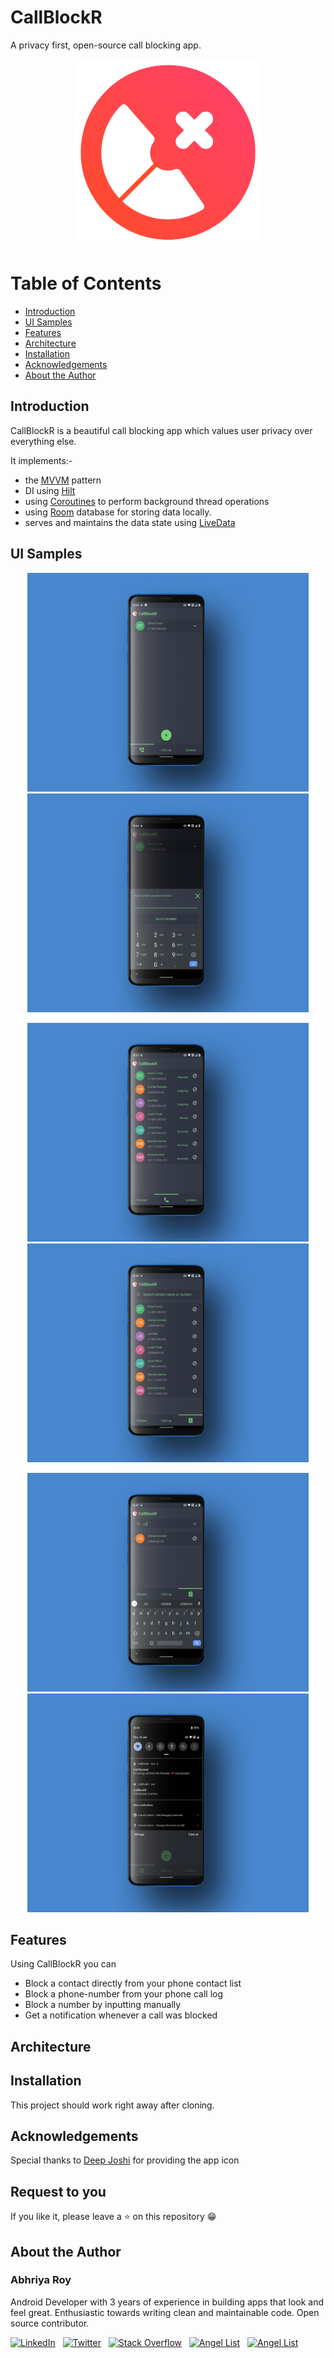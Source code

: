 # CallBlockR
A privacy first, open-source call blocking app.

<p align="center">
 <img src="readme/ic_callblockr.png" alt="CallBlockR" width=300 height=300>
</p>

# Table of Contents
- [Introduction](#introduction) <br>
- [UI Samples](#ui-samples) <br>
- [Features](#features) <br>
- [Architecture](#things-to-look-out-for)<br>
- [Installation](#installation) <br>
- [Acknowledgements](#acknowledgements) <br>
- [About the Author](#about-the-author)<br>

## Introduction
CallBlockR is a beautiful call blocking app which values user privacy over everything else.

It implements:-
- the [MVVM](https://medium.com/upday-devs/android-architecture-patterns-part-3-model-view-viewmodel-e7eeee76b73b) pattern
- DI using [Hilt](https://developer.android.com/training/dependency-injection/hilt-android)
- using [Coroutines](https://kotlinlang.org/docs/reference/coroutines-overview.html) to perform background thread operations
- using [Room](https://developer.android.com/training/data-storage/room?gclid=Cj0KCQiA9P__BRC0ARIsAEZ6iri4OPfc0B6ShpQOET_6iUpmuJFUQVVchLj1Y941zUX183rbOUO8E80aAkwQEALw_wcB&gclsrc=aw.ds) database for storing data locally.
- serves and maintains the data state using [LiveData](https://developer.android.com/reference/android/arch/lifecycle/LiveData)

## UI Samples
<p align="center">
  <img src="readme/Callblockr_blockedcontacts.jpg" alt="Explore Wallpapers" width=450 height=350 hspace="2">
  <img src="readme/Callblockr_blocknumbermanually.jpg" alt="Explore Wallpapers" width=450 height=350 hspace="2">
</p> 
<p align="center">
  <img src="readme/Callblockr_calllog.jpg" alt="Explore Wallpapers" width=450 height=350 hspace="2">
  <img src="readme/Callblockr_allcontacts.jpg" alt="Explore Wallpapers" width=450 height=350 hspace="2">
</p>
<p align="center">
  <img src="readme/Callblockr_searchcontact.jpg" alt="Explore Wallpapers" width=450 height=350 hspace="2">
  <img src="readme/Callblockr_notification.jpg" alt="Explore Wallpapers" width=450 height=350 hspace="2">
</p>

## Features
Using CallBlockR you can
- Block a contact directly from your phone contact list
- Block a phone-number from your phone call log
- Block a number by inputting manually
- Get a notification whenever a call was blocked


## Architecture



## Installation
This project should work right away after cloning.
              
## Acknowledgements
Special thanks to [Deep Joshi](https://twitter.com/imdeepjoshi) for providing the app icon

## Request to you
If you like it, please leave a ⭐ on this repository 😁


## About the Author

### Abhriya Roy

 Android Developer with 3 years of experience in building apps that look and feel great. 
 Enthusiastic towards writing clean and maintainable code.
 Open source contributor.

 <a href="https://www.linkedin.com/in/abhriya-roy/"><img src="https://i.imgur.com/toWXOAd.png" alt="LinkedIn" width=40 height=40></a>     &nbsp;
 <a href="https://twitter.com/AbhriyaR"><img src="https://i.imgur.com/ymEo5Iy.png" alt="Twitter" width=42 height=40></a> 
 &nbsp;
 <a href="https://stackoverflow.com/users/6197251/abhriya-roy"><img src="https://i.imgur.com/JakJaHP.png" alt="Stack Overflow" width=40  height=40></a> 
 &nbsp;
 <a href="https://angel.co/abhriya-roy?public_profile=1"><img src="https://i.imgur.com/TiwMDMK.png" alt="Angel List" width=40  height=40></a>
 &nbsp;
 <a href="https://play.google.com/store/apps/developer?id=Zebro+Studio"><img src="https://i.imgur.com/Rj1IsYI.png" alt="Angel List" width=40  height=40></a>

 <br>
          
  
